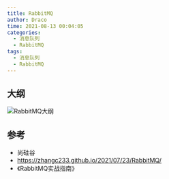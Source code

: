 ```yaml
---
title: RabbitMQ
author: Draco
time: 2021-08-13 00:04:05
categories: 
  - 消息队列
  - RabbitMQ
tags: 
  - 消息队列
  - RabbitMQ
---
```




## 大纲

![RabbitMQ大纲](https://blog-1300186248.cos.ap-shanghai.myqcloud.com/RabbitMQ/RabbitMQ.png)



## 参考

- 尚硅谷
- https://zhangc233.github.io/2021/07/23/RabbitMQ/
- 《RabbitMQ实战指南》



